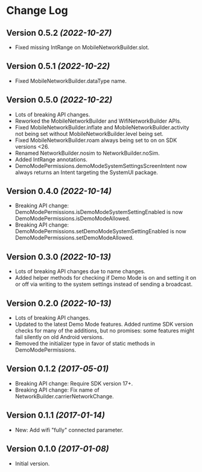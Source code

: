 Change Log
==========

Version 0.5.2 *(2022-10-27)*
----------------------------

* Fixed missing IntRange on MobileNetworkBuilder.slot.

Version 0.5.1 *(2022-10-22)*
----------------------------

* Fixed MobileNetworkBuilder.dataType name.

Version 0.5.0 *(2022-10-22)*
----------------------------

* Lots of breaking API changes.
* Reworked the MobileNetworkBuilder and WifiNetworkBuilder APIs.
* Fixed MobileNetworkBuilder.inflate and MobileNetworkBuilder.activity not being set without MobileNetworkBuilder.level being set.
* Fixed MobileNetworkBuilder.roam always being set to on on SDK versions <26.
* Renamed NetworkBuilder.nosim to NetworkBuilder.noSim.
* Added IntRange annotations.
* DemoModePermissions.demoModeSystemSettingsScreenIntent now always returns an Intent targeting the SystemUI package.

Version 0.4.0 *(2022-10-14)*
----------------------------

* Breaking API change: DemoModePermissions.isDemoModeSystemSettingEnabled is now DemoModePermissions.isDemoModeAllowed.
* Breaking API change: DemoModePermissions.setDemoModeSystemSettingEnabled is now DemoModePermissions.setDemoModeAllowed.

Version 0.3.0 *(2022-10-13)*
----------------------------

* Lots of breaking API changes due to name changes.
* Added helper methods for checking if Demo Mode is on and setting it on or off via writing to the system settings instead of sending a broadcast.

Version 0.2.0 *(2022-10-13)*
----------------------------

* Lots of breaking API changes.
* Updated to the latest Demo Mode features. Added runtime SDK version checks for many of the additions, but no promises: some features might fail silently on old Android versions.
* Removed the initializer type in favor of static methods in DemoModePermissions.

Version 0.1.2 *(2017-05-01)*
----------------------------

 * Breaking API change: Require SDK version 17+.
 * Breaking API change: Fix name of NetworkBuilder.carrierNetworkChange.

Version 0.1.1 *(2017-01-14)*
----------------------------

 * New: Add wifi "fully" connected parameter.


Version 0.1.0 *(2017-01-08)*
----------------------------

 * Initial version.

